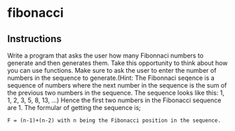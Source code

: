 # fibonacci

## Instructions
Write a program that asks the user how many Fibonnaci numbers to generate and then generates them. Take this opportunity to think about how you can use functions. Make sure to ask the user to enter the number of numbers in the sequence to generate.(Hint: The Fibonnaci seqence is a sequence of numbers where the next number in the sequence is the sum of the previous two numbers in the sequence. The sequence looks like this: 1, 1, 2, 3, 5, 8, 13, …)
Hence the first two numbers in the Fibonacci sequence are 1. 
The formular of getting the sequence is;

	F = (n-1)+(n-2) with n being the Fibonacci position in the sequence.